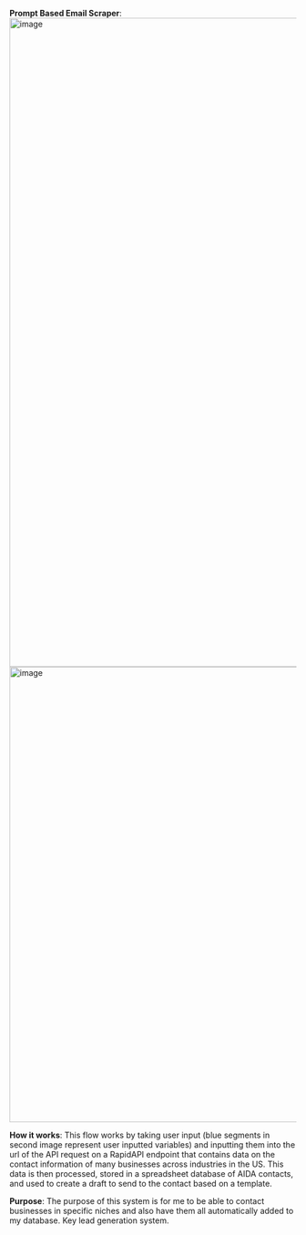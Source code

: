**Prompt Based Email Scraper**:
<img width="1140" alt="image" src="https://github.com/user-attachments/assets/d0b50f61-8960-4357-855d-b6f509105582">
<img width="800" alt="image" src="https://github.com/user-attachments/assets/23b13843-7c18-4b6b-b590-d66603fa19e2">

**How it works**:
This flow works by taking user input (blue segments in second image represent user inputted variables) and inputting them into the url of the API request on a RapidAPI endpoint that contains data on the contact information of many  businesses across industries in the US. This data is then processed, stored in a spreadsheet database of AIDA contacts, and used to create a draft to send to the contact based on a template.

**Purpose**:
The purpose of this system is for me to be able to contact businesses in specific niches and also have them all automatically added to my database. Key lead generation system.
